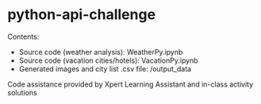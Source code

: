 # python-api-challenge

Contents: 

- Source code (weather analysis): WeatherPy.ipynb
- Source code (vacation cities/hotels): VacationPy.ipynb
- Generated images and city list .csv file: /output_data

Code assistance provided by Xpert Learning Assistant and in-class activity solutions
